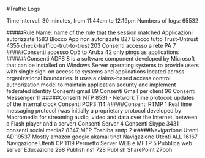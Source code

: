 #Traffic Logs

Time interval: 30 minutes, from 11:44am to 12:19pm
Numbers of logs: 65532



#####Rule Name: name of the rule that the session matched
Applicazioni autorizzate	1583
Blocco App non autorizzate	827
Blocco tutto Trust-Untrust	4355
check-traffico-trut-to-trust	203
Consenti accesso a rete PA	7
#####Consenti accesso Op5 to Aruba	42 only pings as applications
######Consenti ADFS	8  is a software component developed by Microsoft that can be installed on Windows Server operating systems to provide users with single sign-on access to systems and applications located across organizational boundaries. It uses a claims-based access control authorization model to maintain application security and implement federated identity
Consenti gmail	89
Consenti Gmail per client	96
Consenti Messenger	11
#####Consenti NTP	8531 - Network Time protocol: updates of the internal clock 
Consenti POP3	114
#####Consenti RTMP	1 Real time messaging protocol (was initially a proprietary protocol developed by Macromedia for streaming audio, video and data over the Internet, between a Flash player and a server)
Consenti Server	4
Consenti Skype	3431
consenti social media2	8347
MFP Toshiba smtp	2
#####Navigazione Utenti AD	19537 Mostly amazon google akamai tinet
Navigazione Utenti ALL	16167
Navigazione Utenti CP	1119
Permetto Server WEB e MFTP	5
Pubblica web server Educazione	298
Publish ns1	728
Publish SharePoint	27boh
